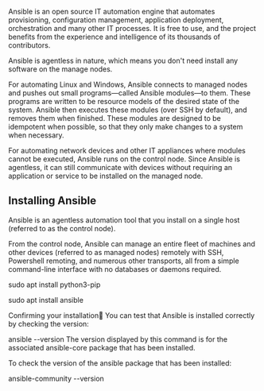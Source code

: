 Ansible is an open source IT automation engine that automates provisioning, configuration management, application deployment, orchestration and many other IT processes. It is free to use, and the project benefits from the experience and intelligence of its thousands of contributors.

Ansible is agentless in nature, which means you don't need install any software on the manage nodes.

For automating Linux and Windows, Ansible connects to managed nodes and pushes out small programs—called Ansible modules—to them. These programs are written to be resource models of the desired state of the system. Ansible then executes these modules (over SSH by default), and removes them when finished. These modules are designed to be idempotent when possible, so that they only make changes to a system when necessary.

For automating network devices and other IT appliances where modules cannot be executed, Ansible runs on the control node. Since Ansible is agentless, it can still communicate with devices without requiring an application or service to be installed on the managed node.

Installing Ansible
------------------
Ansible is an agentless automation tool that you install on a single host (referred to as the control node).

From the control node, Ansible can manage an entire fleet of machines and other devices (referred to as managed nodes) remotely with SSH, Powershell remoting, and numerous other transports, all from a simple command-line interface with no databases or daemons required.



sudo apt install python3-pip

 sudo apt install ansible

Confirming your installation
You can test that Ansible is installed correctly by checking the version:

ansible --version
The version displayed by this command is for the associated ansible-core package that has been installed.

To check the version of the ansible package that has been installed:

ansible-community --version


